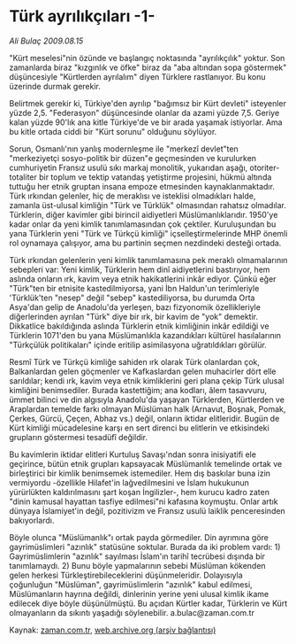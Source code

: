 # Türk ayrılıkçıları -1-

*Ali Bulaç 2009.08.15*

<tr><td class="metin" colspan="2" style="padding-top: 20px; padding-left: 5px; padding-right: 10px;">"Kürt meselesi"nin özünde ve başlangıç noktasında "ayrılıkçılık" yoktur. Son zamanlarda biraz "kızgınlık ve öfke" biraz da "aba altından sopa göstermek" düşüncesiyle "Kürtlerden ayrılalım" diyen Türklere rastlanıyor. Bu konu üzerinde durmak gerekir.</td></tr><tr><td class="metin" colspan="2" style="padding-top: 20px; padding-left: 5px; padding-right: 10px;"><p>Belirtmek gerekir ki, Türkiye'den ayrılıp "bağımsız bir Kürt devleti" isteyenler yüzde 2,5. "Federasyon" düşüncesinde olanlar da azami yüzde 7,5. Geriye kalan yüzde 90'lık ana kitle Türkiye'de ve bir arada yaşamak istiyorlar. Ama bu kitle ortada ciddi bir "Kürt sorunu" olduğunu söylüyor.
<p>Sorun, Osmanlı'nın yanlış modernleşme ile "merkezî devlet"ten "merkeziyetçi sosyo-politik bir düzen"e geçmesinden ve kurulurken cumhuriyetin Fransız usulü sıkı markaj monolitik, yukarıdan aşağı, otoriter-totaliter bir toplum ve tektip vatandaş yetiştirme projesini, hükmü altında tuttuğu her etnik gruptan insana empoze etmesinden kaynaklanmaktadır. Türk ırkından gelenler, hiç de meraklısı ve isteklisi olmadıkları halde, zamanla üst-ulusal kimliğin "Türk ve Türklük" olmasından rahatsız olmadılar. Türklerin, diğer kavimler gibi birincil aidiyetleri Müslümanlıklarıdır. 1950'ye kadar onlar da yeni kimlik tanımlamasından çok çektiler. Kuruluşundan bu yana Türklerin yeni "Türk ve Türkçü kimliği" içselleştirmelerinde MHP önemli rol oynamaya çalışıyor, ama bu partinin seçmen nezdindeki desteği ortada.
<p>Türk ırkından gelenlerin yeni kimlik tanımlamasına pek meraklı olmamalarının sebepleri var: Yeni kimlik, Türklerin hem dinî aidiyetlerini bastırıyor, hem aslında onların ırk, kavim veya etnik hakikatlerini inkâr ediyor. Çünkü eğer "Türk"ten bir etnisite kastedilmiyorsa, yani İbn Haldun'un terimleriyle 'Türklük'ten "nesep" değil "sebep" kastediliyorsa, bu durumda Orta Asya'dan gelip de Anadolu'da yerleşen, bazı fizyonomik özellikleriyle diğerlerinden ayrılan "Türk" diye bir ırk, bir kavim de "yok" demektir. Dikkatlice bakıldığında aslında Türklerin etnik kimliğinin inkâr edildiği ve Türklerin 1071'den bu yana Müslümanlıkla kazandıkları kültürel hasılalarının "Türkçülük politikaları" içinde eritilip asimilasyona uğratıldıkları görülür.
<p>Resmî Türk ve Türkçü kimliğe sahiden ırk olarak Türk olanlardan çok, Balkanlardan gelen göçmenler ve Kafkaslardan gelen muhacirler dört elle sarıldılar; kendi ırk, kavim veya etnik kimliklerini geri plana çekip Türk ulusal kimliğini benimsediler. Burada kastettiğim; ana kodları, âlem tasavvuru, ümmet bilinci ve din algısıyla Anadolu'da yaşayan Türklerden, Kürtlerden ve Araplardan temelde farkı olmayan Müslüman halk (Arnavut, Boşnak, Pomak, Çerkes, Gürcü, Çeçen, Abhaz vs.) değil, onların iktidar elitleridir. Bugün de Kürt kimliği mücadelesine karşı en sert direnci bu elitlerin ve etkisindeki grupların göstermesi tesadüfî değildir.
<p>Bu kavimlerin iktidar elitleri Kurtuluş Savaşı'ndan sonra inisiyatifi ele geçirince, bütün etnik grupları kapsayacak Müslümanlık temelinde ortak ve birleştirici bir kimlik benimsemek istemediler. Hem dış baskılar buna izin vermiyordu -özellikle Hilafet'in lağvedilmesini ve İslam hukukunun yürürlükten kaldırılmasını şart koşan İngilizler-, hem kurucu kadro zaten "dinin kamusal hayattan tasfiye edilmesi"ni kafasına koymuştu. Onlar artık dünyaya İslamiyet'in değil, pozitivizm ve Fransız usulü laiklik penceresinden bakıyorlardı.
<p>Böyle olunca "Müslümanlık"ı ortak payda görmediler. Din ayrımına göre gayrimüslimleri "azınlık" statüsüne soktular. Burada da iki problem vardı: 1) Gayrimüslimlerin "azınlık" sayılması İslam'ın tarihî tecrübesi dışında bir tanımlamaydı. 2) Bunu böyle yapmalarının sebebi Müslüman kökenden gelen herkesi Türkleştirebileceklerini düşünmeleridir. Dolayısıyla çoğunluğun "Müslüman", gayrimüslimlerin "azınlık" kabul edilmesi, Müslümanların hayrına değildi, dinlerinin yerine yeni ulusal kimlik ikame edilecek diye böyle düşünülmüştü. Bu açıdan Kürtler kadar, Türklerin ve Kürt olmayanların da sıkıntı yaşadığı söylenebilir. a.bulac@zaman.com.tr<br/></p></p></p></p></p></p></td></tr>

Kaynak: [zaman.com.tr](http://zaman.com.tr/yazar.do?yazino=880659), [web.archive.org (arşiv bağlantısı)](http://web.archive.org/web/20090824103200/http://www.zaman.com.tr:80/yazar.do?yazino=880659)
